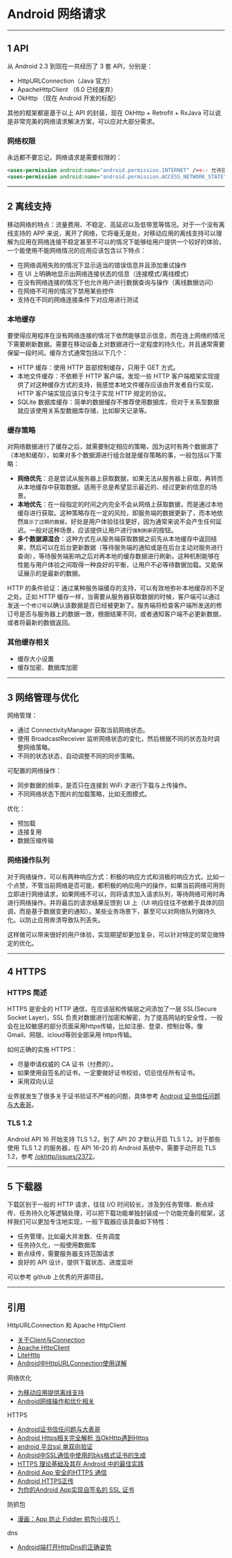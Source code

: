 # Android 网络请求

---
## 1 API

从 Android 2.3 到现在一共经历了 3 套 API，分别是：

- HttpURLConnection（Java 官方）
- ApacheHttpClient （6.0 已经废弃）
- OkHttp （现在 Android 开发的标配）

其他的框架都是基于以上 API 的封装，现在 OkHttp + Retrofit + RxJava 可以说是非常完美的网络请求解决方案，可以应对大部分需求。

### 网络权限

永远都不要忘记，网络请求是需要权限的：

```xml
<uses-permission android:name="android.permission.INTERNET" /><-- 允许应用程序打开网络套接字 -->
<uses-permission android:name="android.permission.ACCESS_NETWORK_STATE" /><-- 允许应用程序访问网络连接信息 -->
```

---
## 2 离线支持

移动网络的特点：流量费用、不稳定、高延迟以及低带宽等情况。对于一个没有离线支持的 APP 来说，离开了网络，它将毫无是处，对移动应用的离线支持可以理解为应用在网络连接不稳定甚至不可以的情况下能够给用户提供一个较好的体验，一个能使用不能网络情况的应用应该包含以下特点：

- 在网络调用失败的情况下显示适当的错误信息并且添加重试操作
- 在 UI 上明确地显示出网络连接状态的信息（连接模式/离线模式）
- 在没有网络连接的情况下也允许用户进行数据查询与操作（离线数据访问）
- 在网络不可用的情况下禁用某些控件
- 支持在不同的网络连接条件下对应用进行测试

### 本地缓存

要使得应用程序在没有网络连接的情况下依然能够显示信息，而在连上网络的情况下需要刷新数据。需要在移动设备上对数据进行一定程度的持久化，并且通常需要保留一段时间。缓存方式通常包括以下几个：

- HTTP 缓存：使用 HTTP 首部控制缓存，只用于 GET 方式。
- 本地文件缓存：不依赖于 HTTP 客户端，发现一些 HTTP 客户端框架实现提供了对这种缓存方式的支持，我感觉本地文件缓存应该由开发者自行实现，HTTP 客户端实现应该只专注于实现 HTTP 规定的协议。
- SQLite 数据库缓存：简单的数据缓存不推荐使用数据库，但对于关系型数据就应该使用关系型数据库存储，比如聊天记录等。


### 缓存策略

对网络数据进行了缓存之后，就需要制定相应的策略，因为这时有两个数据源了（本地和缓存），如果对多个数据源进行组合就是缓存策略的事，一般包括以下策略：

- **网络优先**：总是尝试从服务器上获取数据，如果无法从服务器上获取，再转而从本地缓存中获取数据。适用于总是希望显示最近的、经过更新的信息的场景。
- **本地优先**：在一段指定的时间之内完全不会从网络上获取数据，而是通过本地缓存进行获取。这种策略存在一定的风险，即服务端的数据更新了，而本地依然`展示了过期的数据`，好处是用户体验往往更好，因为通常来说不会产生任何延迟。一般对这种场景，应该提供让用户进行`强制刷新`的按钮。
- **多个数据源混合**：这种方式在从服务端获取数据之前先从本地缓存中返回结果，然后可以在后台更新数据（等待服务端的通知或是在后台主动对服务进行查询），等待服务端影响之后对再本地的缓存数据进行刷新。这种机制能够在性能与用户体验之间取得一种良好的平衡，让用户不必等待数据加载。又能保证展示的是最新的数据。

HTTP 的条件验证：通过某种服务端缓存的支持，可以有效地弥补本地缓存的不足之处。正如 HTTP 缓存一样，当需要从服务器获取数据的时候，客户端可以通过发送一个`修订号`以确认该数据是否已经被更新了。服务端将检查客户端所发送的修订号是否与服务器上的数据一致，根据结果不同，或者通知客户端不必更新数据，或者将最新的数据返回。

### 其他缓存相关

- 缓存大小设置
- 缓存加密、数据库加密

---
## 3 网络管理与优化

网络管理：

- 通过 ConnectivityManager 获取当前网络状态。
- 使用 BroadcastReceiver 监听网络状态的变化，然后根据不同的状态及时调整网络策略。
- 不同的状态状态，自动调整不同的同步策略。

可配置的网络操作：

- 同步数据的频率，是否只在连接到 WiFi 才进行下载与上传操作。
- 不同网络状态下图片的加载策略，比如无图模式。

优化：

- 预加载
- 连接复用
- 数据压缩传输

### 网络操作队列

对于网络操作，可以有两种响应方式：积极的响应方式和消极的响应方式，比如一个点赞，不管当前网络是否可能，都积极的响应用户的操作，如果当前网络可用则立即进行网络请求，如果网络不可以，则将请求加入请求队列，等待网络可用时再进行网络操作。并将最后的请求结果反馈到 UI 上（UI 响应往往不依赖于具体的回调，而是基于数据变更的通知）。某些业务场景下，甚至可以对网络队列做持久化。以防止应用奔溃导致队列丢失。

这样做可以带来很好的用户体验，实现期望却更加复杂，可以针对特定的常见做特定的优化。

---
## 4 HTTPS

### HTTPS 简述

HTTPS 是安全的 HTTP 通信，在应该层和传输层之间添加了一层 SSL(Secure Socket Layer)，SSL 负责对数据进行加密和解密，为了提高网站的安全性，一般会在比较敏感的部分页面采用https传输，比如注册、登录、控制台等。像Gmail、网银、icloud等则全部采用 https传输。

如何正确的实施 HTTPS：

- 尽量申请权威的 CA 证书（付费的）。
- 如果使用自签名的证书，一定要做好证书校验，切忌信任所有证书。
- 采用双向认证

业界就发生了很多关于证书验证不严格的问题，具体参考 [Android 证书信任问题与大表哥](http://www.91ri.org/12540.html)。

### TLS 1.2

Android API 16 开始支持 TLS 1.2，到了 API 20 才默认开启 TLS 1.2。对于那些使用 TLS 1.2 的服务器，在 API 16-20 的 Android 系统中，需要手动开启 TLS 1.2，参考 [/okhttp/issues/2372](https://github.com/square/okhttp/issues/2372)。

---
## 5 下载器

下载区别于一般的 HTTP 请求，往往 I/O 时间较长，涉及到任务管理、断点续传、任务持久化等逻辑处理，可以把下载功能单独封装成一个功能完备的框架，这样我们可以更加专注地实现，一般下载器应该具备如下特性：

- 任务管理，比如最大并发数、任务调度
- 任务持久化，一般使用数据库
- 断点续传，需要服务器支持范围请求
- 良好的 API 设计，提供下载状态、进度监听

可以参考 github 上优秀的开源项目。

---
## 引用

HttpURLConnection 和 Apache HttpClient

- [关于Client与Connection](http://android-developers.blogspot.com/2011/09/androids-http-clients.html)
- [Apache HttpClient](http://hc.apache.org/downloads.cgi)
- [LiteHttp](https://github.com/litesuits/android-lite-http)
- [Android中HttpURLConnection使用详解](http://blog.csdn.net/iispring/article/details/51474529)

网络优化

- [为移动应用提供离线支持](http://www.infoq.com/cn/articles/mobile-apps-offline-support)
- [Android网络操作和优化相关](http://blog.csdn.net/sdkfjksf/article/details/51645315)

HTTPS

- [Android证书信任问题与大表哥](http://www.91ri.org/12540.html)
- [Android Https相关完全解析 当OkHttp遇到Https](http://blog.csdn.net/lmj623565791/article/details/48129405)
- [android 平台ssl 单双向验证](http://blog.csdn.net/hfeng101/article/details/10163627)
- [Android中SSL通信中使用的bks格式证书的生成](https://blog.csdn.net/bailyzheng/article/details/54313356)
- [HTTPS 理论基础及其在 Android 中的最佳实践](http://blog.csdn.net/iispring/article/details/51615631)
- [Android App 安全的HTTPS 通信](https://yq.aliyun.com/articles/64810?spm=5176.8067842.tagmain.41.0LO1b6)
- [Android HTTPS正传](https://www.jianshu.com/p/458c0ba92026)
- [为你的Android App实现自签名的 SSL 证书](http://www.open-open.com/lib/view/open1413071600531.html)

防抓包

- [漫画：App 防止 Fiddler 抓包小技巧！](https://cloud.tencent.com/developer/article/1445715)

dns

- [Android端打开HttpDns的正确姿势](https://www.jianshu.com/p/b0c154215b48)
